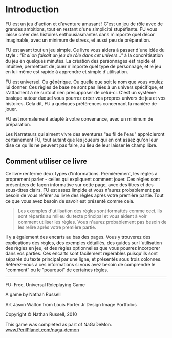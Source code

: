 # Introduction

FU est un jeu d'action et d'aventure amusant ! C'est un jeu de rôle avec de grandes ambitions, tout en restant d'une simplicité stupéfiante. FU vous laisse créer des histoires enthousiasmantes dans n'importe quel décor imaginable, avec un minimum de stress, et aussi peu de préparation.

FU est avant tout un jeu simple. Ce livre vous aidera à passer d'une idée du style : *"Et si on faisait un jeu de rôle dans cet univers..."* à la concrétisation du jeu en quelques minutes. La création des personnages est rapide et intuitive, permettant de jouer n'importe quel type de personnage, et le jeu en lui-même est rapide à apprendre et simple d'utilisation.

FU est universel. Ou générique. Ou quelle que soit le nom que vous voulez lui donner. Ces règles de base ne sont pas liées à un univers spécifique, et s'attachent à ne surtout rien présupposer de celui-ci. C'est un système basique autour duquel vous pourrez créer vos propres univers de jeu et vos histoires. Cela dit, FU a quelques préférences concernant la manière de jouer.

FU est normalement adapté à votre convenance, avec un minimum de préparation.

Les Narrateurs qui aiment vivre des aventures "au fil de l'eau" apprécieront certainement FU, tout autant que les joueurs qui en ont assez qu'on leur dise ce qu'ils ne peuvent pas faire, au lieu de leur laisser le champ libre.

## Comment utiliser ce livre

Ce livre renferme deux types d'informations. Premièrement, les règles à proprement parler - celles qui expliquent comment jouer. Ces règles sont présentées de façon informative sur cette page, avec des titres et des sous-titres clairs. FU est assez limpide et vous n'aurez probablement pas besoin de vous référer au livre des règles après votre première partie. Tout ce que vous avez besoin de savoir est présenté comme cela.

> Les exemples d'utilisation des règles sont formattés comme ceci. Ils sont répartis au milieu du texte principal et vous aident à voir comment utiliser les règles. Vous n'aurez probablement pas besoin de les relire après votre première partie.

Il y a également des encarts au bas des pages. Vous y trouverez des explications des règles, des exemples détaillés, des guides sur l'utilisation des règles en jeu, et des règles optionnelles que vous pourrez incorporer dans vos parties. Ces encarts sont facilement repérables puisqu'ils sont séparés du texte principal par une ligne, et présentés sous trois colonnes. Référez-vous à ces informations si vous avez besoin de comprendre le "comment" ou le "pourquoi" de certaines règles.

----

FU: Free, Universal Roleplaying Game

A game by Nathan Russell

Art
Jason Walton
from Louis Porter Jr Design Image Portfolios

Copyright © Nathan Russell, 2010

This game was completed as part of NaGaDeMon.
www.PerilPlanet.com/naga-demon
